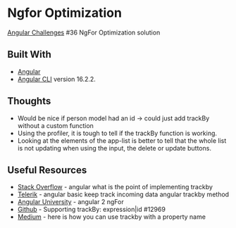 # Ngfor Optimization

[Angular Challenges](https://angular-challenges.vercel.app/challenges/angular-performance/36-ngfor-optimize/) #36 NgFor Optimization solution

## Built With

- [Angular](https://angular.io)
- [Angular CLI](https://github.com/angular/angular-cli) version 16.2.2.

## Thoughts

- Would be nice if person model had an id -> could just add trackBy without a custom function
- Using the profiler, it is tough to tell if the trackBy function is working.
- Looking at the elements of the app-list is better to tell that the whole list is not updating when using the input, the delete or update buttons.   

## Useful Resources

- [Stack Overflow](https://stackoverflow.com/questions/47843856/angular-what-is-the-point-of-implementing-trackby) - angular what is the point of implementing trackby
- [Telerik](https://www.telerik.com/blogs/angular-basics-keep-track-incoming-data-angular-trackby-method#:~:text=The%20TrackBy%20Directive,-Angular%20came%20up&text=TrackBy%20and%20ngFor%20together%20allow,of%20rebuilding%20the%20whole%20array.) - angular basic keep track incoming data angular trackby method
- [Angular University](https://blog.angular-university.io/angular-2-ngfor/) - angular 2 ngFor
- [Github](https://github.com/angular/angular/issues/12969) - Supporting trackBy: expression|id #12969
- [Medium](https://medium.com/@ingobrk/here-is-how-you-can-use-trackby-with-a-property-name-ec3bbba8fa75) - here is how you can use trackby with a property name